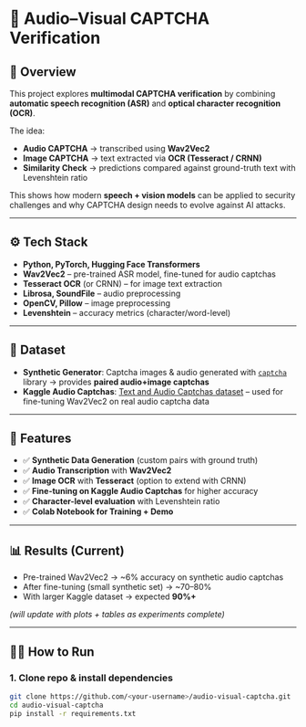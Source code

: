 # 🔐 Audio–Visual CAPTCHA Verification

## 📌 Overview
This project explores **multimodal CAPTCHA verification** by combining **automatic speech recognition (ASR)** and **optical character recognition (OCR)**.  

The idea:  
- **Audio CAPTCHA** → transcribed using **Wav2Vec2**  
- **Image CAPTCHA** → text extracted via **OCR (Tesseract / CRNN)**  
- **Similarity Check** → predictions compared against ground-truth text with Levenshtein ratio  

This shows how modern **speech + vision models** can be applied to security challenges and why CAPTCHA design needs to evolve against AI attacks.  

---

## ⚙️ Tech Stack
- **Python, PyTorch, Hugging Face Transformers**
- **Wav2Vec2** – pre-trained ASR model, fine-tuned for audio captchas  
- **Tesseract OCR** (or CRNN) – for image text extraction  
- **Librosa, SoundFile** – audio preprocessing  
- **OpenCV, Pillow** – image preprocessing  
- **Levenshtein** – accuracy metrics (character/word-level)  

---

## 📂 Dataset
- **Synthetic Generator**: Captcha images & audio generated with [`captcha`](https://pypi.org/project/captcha/) library → provides **paired audio+image captchas**  
- **Kaggle Audio Captchas**: [Text and Audio Captchas dataset](https://www.kaggle.com/datasets/mhassansaboor/text-and-audio-captchas) – used for fine-tuning Wav2Vec2 on real audio captcha data  

---

## 🚀 Features
- ✅ **Synthetic Data Generation** (custom pairs with ground truth)  
- ✅ **Audio Transcription** with **Wav2Vec2**  
- ✅ **Image OCR** with **Tesseract** (option to extend with CRNN)  
- ✅ **Fine-tuning on Kaggle Audio Captchas** for higher accuracy  
- ✅ **Character-level evaluation** with Levenshtein ratio  
- ✅ **Colab Notebook for Training + Demo**  

---

## 📊 Results (Current)
- Pre-trained Wav2Vec2 → ~6% accuracy on synthetic audio captchas  
- After fine-tuning (small synthetic set) → ~70–80%  
- With larger Kaggle dataset → expected **90%+**  

*(will update with plots + tables as experiments complete)*  

---

## 🏃‍♂️ How to Run

### 1. Clone repo & install dependencies
```bash
git clone https://github.com/<your-username>/audio-visual-captcha.git
cd audio-visual-captcha
pip install -r requirements.txt
